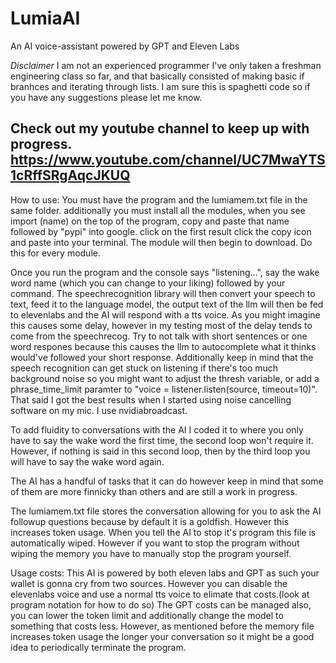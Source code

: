 # LumiaAI
An AI voice-assistant powered by GPT and Eleven Labs

*Disclaimer*
I am not an experienced programmer I've only taken a freshman engineering class so far,
and that basically consisted of making basic if branhces and iterating through lists.
I am sure this is spaghetti code so if you have any suggestions please let me know.

Check out my youtube channel to keep up with progress.
https://www.youtube.com/channel/UC7MwaYTS1cRffSRgAqcJKUQ
----------------------------------------------------------------------------------------

How to use:
You must have the program and the lumiamem.txt file in the same folder.
additionally you must install all the modules, when you see import (name) on the top of the program,
copy and paste that name followed by "pypi" into google. click on the first result click the copy icon and paste into your terminal. The module will then begin
to download. Do this for every module.

Once you run the program and the console says "listening...", say the wake word name (which you can change to your liking) followed by your command.
The speechrecognition library will then convert your speech to text, feed it to the language model, the output text of the llm will then be fed to elevenlabs
and the AI will respond with a tts voice. As you might imagine this causes some delay, however in my testing most of the delay tends to come from the speechrecog.
Try to not talk with short sentences or one word respones because this causes the llm to autocomplete what it thinks would've followed your short response.
Additionally keep in mind that the speech recognition can get stuck on listening if there's too much background noise so you might want to adjust the thresh
variable, or add a phrase_time_limit paramter to "voice = listener.listen(source, timeout=10)". That said I got the best results when I started using noise
cancelling software on my mic. I use nvidiabroadcast.

To add fluidity to conversations with the AI I coded it to where you only have to say the wake word the first time, the second loop won't require it. However,
if nothing is said in this second loop, then by the third loop you will have to say the wake word again.

The AI has a handful of tasks that it can do however keep in mind that some of them are more finnicky than others and are still a work in progress.

The lumiamem.txt file stores the conversation allowing for you to ask the AI followup questions because by default it is a goldfish. However this increases token usage.
When you tell the AI to stop it's program this file is automatically wiped. However if you want to stop the program without wiping the memory you have to manually stop
the program yourself.



Usage costs:
This AI is powered by both eleven labs and GPT as such your wallet is gonna cry from two sources.
However you can disable the elevenlabs voice and use a normal tts voice to elimate that costs.(look at program notation for how to do so)
The GPT costs can be managed also, you can lower the token limit and additionally change the model to something that costs less. However, as mentioned before the
memory file increases token usage the longer your conversation so it might be a good idea to periodically terminate the program.
